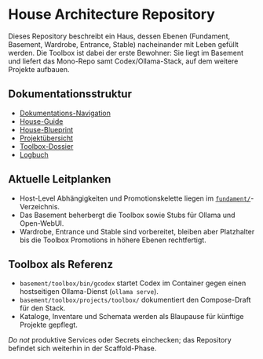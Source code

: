 # House Architecture Repository

Dieses Repository beschreibt ein Haus, dessen Ebenen (Fundament, Basement,
Wardrobe, Entrance, Stable) nacheinander mit Leben gefüllt werden. Die Toolbox
ist dabei der erste Bewohner: Sie liegt im Basement und liefert das Mono-Repo
samt Codex/Ollama-Stack, auf dem weitere Projekte aufbauen.

## Dokumentationsstruktur
- [Dokumentations-Navigation](docs/README.md)
- [House-Guide](docs/house/README.md)
- [House-Blueprint](docs/house/blueprint.md)
- [Projektübersicht](docs/projects/README.md)
- [Toolbox-Dossier](docs/projects/toolbox.md)
- [Logbuch](docs/logbook/README.md)

## Aktuelle Leitplanken
- Host-Level Abhängigkeiten und Promotionskelette liegen im
  [`fundament/`](fundament/)-Verzeichnis.
- Das Basement beherbergt die Toolbox sowie Stubs für Ollama und Open-WebUI.
- Wardrobe, Entrance und Stable sind vorbereitet, bleiben aber Platzhalter bis
  die Toolbox Promotions in höhere Ebenen rechtfertigt.

## Toolbox als Referenz
- `basement/toolbox/bin/gcodex` startet Codex im Container gegen einen hostseitigen
  Ollama-Dienst (`ollama serve`).
- `basement/toolbox/projects/toolbox/` dokumentiert den Compose-Draft für den
  Stack.
- Kataloge, Inventare und Schemata werden als Blaupause für künftige Projekte
  gepflegt.

_Do not_ produktive Services oder Secrets einchecken; das Repository befindet
sich weiterhin in der Scaffold-Phase.
